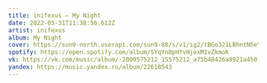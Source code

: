 ```yaml
---
title: inifexus — My Night
date: 2022-05-31T11:38:56.612Z
artist: inifexus
album: My Night
cover: https://sun9-north.userapi.com/sun9-80/s/v1/ig2/tBGo321LBhntN5eYf9uRrM8a8PtekIjaA1FuK8g8I_vZQTKguFwCIVuiuKGu2EKT4dt0txkvKCtzvoE2YojCWkmj.jpg?size=1280x1280&quality=96&type=album
spotify: https://open.spotify.com/album/5YqYn8pHYvHjoxM1vZkmoK
vk: https://vk.com/music/album/-2000575212_15575212_a75b48426a8921a450
yandex: https://music.yandex.ru/album/22618543
---
```

